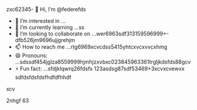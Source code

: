 zxc62345- 👋 Hi, I’m @federefds
- 👀 I’m interested in ...
- 🌱 I’m currently learning ...ss
- 💞️ I’m looking to collaborate on ...wer6963sdf313159596999+-dfb526jm9696ujjgrehjm
- 📫 How to reach me ...rtg6969xcvcdss5415yhtcxvcxvvcxhmg
- 😄 Pronouns: ...sdssdf454jglza8559999hjmhjzxvbxc023845963361trgljkdsfds88gcv
- ⚡ Fun fact: ...sfdjklqwrq26fdsfs
123asdsg87sdf53469+3xcvxcvewxx
  sdfdsfdsfdsfhdfdfhhdf
<!---456115426
federefds/federefds is a ✨ special ✨ repository because its `README.md` (11this file) appears on your GitHub profjllil26e.fgfgfg1052
You can click the Preview link to take a look at your changes.450225
--->xcv
2nhgf
63
